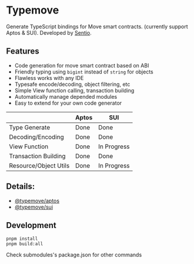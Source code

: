 # Typemove 
Generate TypeScript bindings for Move smart contracts. (currently support Aptos & SUI).
Developed by [Sentio](sentio.xyz).
## Features
 - Code generation for move smart contract based on ABI
 - Friendly typing using `bigint` instead of `string` for objects
 - Flawless works with any IDE
 - Typesafe encode/decoding, object filtering, etc
 - Simple View function calling, transaction building
 - Automatically manage depended modules
 - Easy to extend for your own code generator

|                       | Aptos | SUI         |
|-----------------------|-------|-------------|
| Type Generate         | Done  | Done        |     
| Decoding/Encoding     | Done  | Done        |
| View Function         | Done  | In Progress |
| Transaction Building  | Done  | Done        |
| Resource/Object Utils | Done  | In Progress |

## Details:
 - [@typemove/aptos](packages/aptos/Readme.md)
 - [@typemove/sui](packages/sui/Readme.md)

## Development
```shell
pnpm install
pnpm build:all
```

Check submodules's package.json for other commands